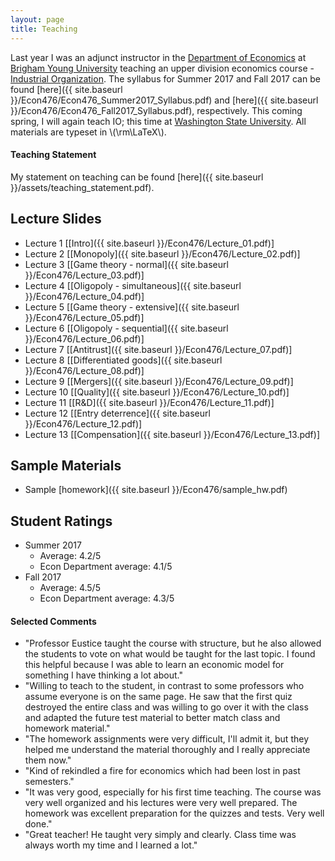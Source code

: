 ```yaml
---
layout: page
title: Teaching
---
```


Last year I was an adjunct instructor in the [Department of Economics](http://ses.wsu.edu) at [Brigham Young University](https://www.byu.edu) teaching an upper division economics course - [Industrial Organization](https://catalog.byu.edu/family-home-and-social-sciences/economics/industrial-organization). The syllabus for Summer 2017 and Fall 2017 can be found [here]({{ site.baseurl }}/Econ476/Econ476_Summer2017_Syllabus.pdf) and [here]({{ site.baseurl }}/Econ476/Econ476_Fall2017_Syllabus.pdf), respectively. This coming spring, I will again teach IO; this time at [Washington State University](https://www.wsu.edu). All materials are typeset in \\(\rm\LaTeX\\).

#### Teaching Statement

My statement on teaching can be found [here]({{ site.baseurl }}/assets/teaching_statement.pdf).

## Lecture Slides

* Lecture 1 [[Intro]({{ site.baseurl }}/Econ476/Lecture_01.pdf)]
* Lecture 2 [[Monopoly]({{ site.baseurl }}/Econ476/Lecture_02.pdf)]
* Lecture 3 [[Game theory - normal]({{ site.baseurl }}/Econ476/Lecture_03.pdf)]
* Lecture 4 [[Oligopoly - simultaneous]({{ site.baseurl }}/Econ476/Lecture_04.pdf)]
* Lecture 5 [[Game theory - extensive]({{ site.baseurl }}/Econ476/Lecture_05.pdf)]
* Lecture 6 [[Oligopoly - sequential]({{ site.baseurl }}/Econ476/Lecture_06.pdf)]
* Lecture 7 [[Antitrust]({{ site.baseurl }}/Econ476/Lecture_07.pdf)]
* Lecture 8 [[Differentiated goods]({{ site.baseurl }}/Econ476/Lecture_08.pdf)]
* Lecture 9 [[Mergers]({{ site.baseurl }}/Econ476/Lecture_09.pdf)]
* Lecture 10 [[Quality]({{ site.baseurl }}/Econ476/Lecture_10.pdf)]
* Lecture 11 [[R&D]({{ site.baseurl }}/Econ476/Lecture_11.pdf)]
* Lecture 12 [[Entry deterrence]({{ site.baseurl }}/Econ476/Lecture_12.pdf)]
* Lecture 13 [[Compensation]({{ site.baseurl }}/Econ476/Lecture_13.pdf)]

## Sample Materials

* Sample [homework]({{ site.baseurl }}/Econ476/sample_hw.pdf)
<!-- * Sample [quiz]({{ site.baseurl }}/Econ476/sample_quiz.pdf)-->
<!-- * Sample [exam]({{ site.baseurl }}/Econ476/sample_exam.pdf)-->

## Student Ratings

* Summer 2017
  * Average: 4.2/5
  * Econ Department average: 4.1/5
* Fall 2017
  * Average: 4.5/5
  * Econ Department average: 4.3/5

#### Selected Comments

* "Professor Eustice taught the course with structure, but he also allowed the students to vote on what would be taught for the last topic. I found this helpful because I was able to learn an economic model for something I have thinking a lot about."
* "Willing to teach to the student, in contrast to some professors who assume everyone is on the same page. He saw that the first quiz destroyed the entire class and was willing to go over it with the class and adapted the future test material to better match class and homework material."
* "The homework assignments were very difficult, I'll admit it, but they helped me understand the material thoroughly and I really appreciate them now."
* "Kind of rekindled a fire for economics which had been lost in past semesters."
* "It was very good, especially for his first time teaching. The course was very well organized and his lectures were very well prepared. The homework was excellent preparation for the quizzes and tests. Very well done."
* "Great teacher! He taught very simply and clearly. Class time was always worth my time and I learned a lot."
